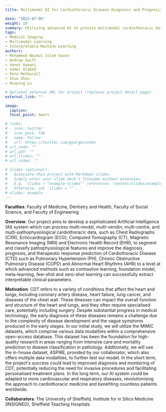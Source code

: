 ```yaml
---
title: Multimodal AI for Cardiothoracic Disease Diagnosis and Prognosis

date: "2023-07-05"
weight: 10
summary: Utilizing advanced AI to process multimodal cardiothoracic data for enhanced diagnosis and prognosis of Cardiothoracic Disease (CTD), paving the way for personalized medical care and transformative approaches in heart and lung health
tags:
- Medical Imaging
- Multimodal Learning
- Interpretable Machine Learning
authors:
- Mohammod Naimul Islam Suvon
- Andrew Swift
- Venet Osmani
- Samer Alabed
- Pete Metherall
- Shuo Zhou
- Haiping Lu

# Optional external URL for project (replaces project detail page).
external_link: ""

image:
  caption:
  focal_point: Smart

# links:
# - icon: twitter
#   icon_pack: fab
#   name: Follow
#   url: https://twitter.com/georgecushen
# url_code: ""
# url_pdf: ""
# url_slides: ""
# url_video: ""

# Slides (optional).
#   Associate this project with Markdown slides.
#   Simply enter your slide deck's filename without extension.
#   E.g. `slides = "example-slides"` references `content/slides/example-slides.md`.
#   Otherwise, set `slides = ""`.
# slides: example
---
```

<b>Faculties</b>: Faculty of Medicine, Dentistry and Health, Faculty of Social Science, and Faculty of Engineering 

<b>Overview</b>: Our project aims to develop a sophisticated Artificial Intelligence (AI) system which can process multi-modal, multi-vendor, multi-centre, and multi-pathophysiological cardiothoracic data, such as Chest Radiographs (CXR), Echocardiogram (ECG), Computed Tomography (CT), Magnetic Resonance Imaging (MRI) and Electronic Health Record (EHR), to segment and classify pathophysiological features and improve the diagnosis, prognosis, and therapeutic response prediction of Cardiothoracic Disease (CTD) such as Pulmonary Hypertension (PH), Chronic Obstructive Pulmonary Disease (COPD) and Abnormal Heart Rhythms (AHR) to a level at which advanced methods such as contrastive learning, foundation model, meta-learning, few-shot and zero-shot learning can successfully extract interpretable clinical parameters.

<b>Motivation</b>: CDT refers to a variety of conditions that affect the heart and lungs, including coronary artery disease, heart failure, lung cancer, and diseases of the chest wall. These illnesses can impact the overall function and structure of the heart and lungs, and they often require specialised care, potentially including surgery. Despite substantial progress in medical technology, the early diagnosis of these diseases remains a challenge due to the complexity of disease development and the vague symptoms produced in the early stages. In our initial study, we will utilize the MIMIC datasets, which comprise various data modalities within a comprehensive open-access database. This dataset has been the foundation for high-quality research in areas ranging from intensive care and mortality prediction to disease classification in pathology. Additionally, we will use the in-house dataset, ASPIRE, provided by our collaborator, which also offers multiple data modalities, to further test our model. In the short term, the project's success could lead to improved diagnosis and monitoring of CDT, potentially reducing the need for invasive procedures and facilitating personalised treatment plans. In the long term, our AI system could be adapted to more cardiovascular and respiratory diseases, revolutionising the approach to cardiothoracic medicine and benefiting countless patients worldwide.

<b>Collaborators</b>: The University of Sheffield, Institute for in Silico Medicine (INSIGNEO), Sheffield Teaching Hospitals 

